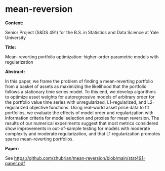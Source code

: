 # mean-reversion

**Context:**

Senior Project (S&DS 491) for the B.S. in Statistics and Data Science at Yale University

**Title:**

Mean-reverting portfolio optimization: higher-order parametric models with regularization

**Abstract:**

In this paper, we frame the problem of finding a mean-reverting portfolio from a basket of
assets as maximizing the likelihood that the portfolio follows a stationary time series model. To
this end, we develop algorithms to optimize asset weights for autoregressive models of arbitrary
order for the portfolio value time series with unregularized, L1-regularized, and L2-regularized
objective functions. Using real-world asset price data to fit portfolios, we evaluate the effects
of model order and regularization with information criteria for model selection and proxies for
mean reversion. The results of our numerical experiments suggest that most metrics considered
show improvements in out-of-sample testing for models with moderate complexity and moderate
regularization, and that L1 regularization promotes sparse mean-reverting portfolios.

**Paper:**

See https://github.com/zhubrian/mean-reversion/blob/main/stat491-paper.pdf
